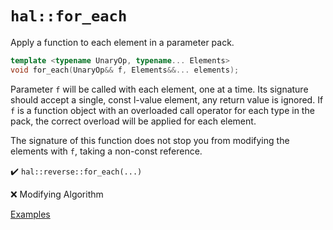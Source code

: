 # `hal::for_each`

Apply a function to each element in a parameter pack.

```cpp
template <typename UnaryOp, typename... Elements>
void for_each(UnaryOp&& f, Elements&&... elements);
```

Parameter `f` will be called with each element, one at a time. Its signature
should accept a single, const l-value element, any return value is ignored. If
`f` is a function object with an overloaded call operator for each type in the
pack, the correct overload will be applied for each element.

The signature of this function does not stop you from modifying the elements
with `f`, taking a non-const reference.

:heavy_check_mark: `hal::reverse::for_each(...)`

:x: Modifying Algorithm

[Examples](../tests/for_each.test.cpp)
